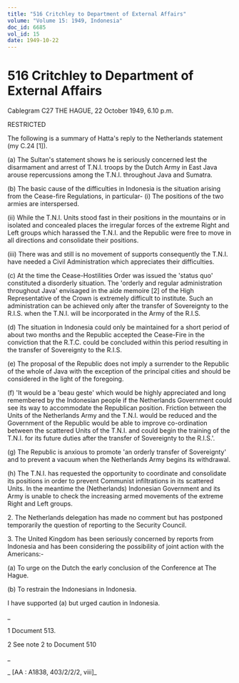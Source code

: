 ```yaml
---
title: "516 Critchley to Department of External Affairs"
volume: "Volume 15: 1949, Indonesia"
doc_id: 6685
vol_id: 15
date: 1949-10-22
---
```


# 516 Critchley to Department of External Affairs

Cablegram C27 THE HAGUE, 22 October 1949, 6.10 p.m.

RESTRICTED

The following is a summary of Hatta's reply to the Netherlands statement (my C.24 [1]).

(a) The Sultan's statement shows he is seriously concerned lest the disarmament and arrest of T.N.I. troops by the Dutch Army in East Java arouse repercussions among the T.N.I. throughout Java and Sumatra.

(b) The basic cause of the difficulties in Indonesia is the situation arising from the Cease-fire Regulations, in particular- (i) The positions of the two armies are interspersed.

(ii) While the T.N.I. Units stood fast in their positions in the mountains or in isolated and concealed places the irregular forces of the extreme Right and Left groups which harassed the T.N.I. and the Republic were free to move in all directions and consolidate their positions.

(iii) There was and still is no movement of supports consequently the T.N.I. have needed a Civil Administration which appreciates their difficulties.

(c) At the time the Cease-Hostilities Order was issued the 'status quo' constituted a disorderly situation. The 'orderly and regular administration throughout Java' envisaged in the aide memoire [2] of the High Representative of the Crown is extremely difficult to institute. Such an administration can be achieved only after the transfer of Sovereignty to the R.I.S. when the T.N.I. will be incorporated in the Army of the R.I.S.

(d) The situation in Indonesia could only be maintained for a short period of about two months and the Republic accepted the Cease-Fire in the conviction that the R.T.C. could be concluded within this period resulting in the transfer of Sovereignty to the R.I.S.

(e) The proposal of the Republic does not imply a surrender to the Republic of the whole of Java with the exception of the principal cities and should be considered in the light of the foregoing.

(f) 'It would be a 'beau geste' which would be highly appreciated and long remembered by the Indonesian people if the Netherlands Government could see its way to accommodate the Republican position. Friction between the Units of the Netherlands Army and the T.N.I. would be reduced and the Government of the Republic would be able to improve co-ordination between the scattered Units of the T.N.I. and could begin the training of the T.N.I. for its future duties after the transfer of Sovereignty to the R.I.S.'.

(g) The Republic is anxious to promote 'an orderly transfer of Sovereignty' and to prevent a vacuum when the Netherlands Army begins its withdrawal.

(h) The T.N.I. has requested the opportunity to coordinate and consolidate its positions in order to prevent Communist infiltrations in its scattered Units. In the meantime the (Netherlands) Indonesian Government and its Army is unable to check the increasing armed movements of the extreme Right and Left groups.

2\. The Netherlands delegation has made no comment but has postponed temporarily the question of reporting to the Security Council.

3\. The United Kingdom has been seriously concerned by reports from Indonesia and has been considering the possibility of joint action with the Americans:-

(a) To urge on the Dutch the early conclusion of the Conference at The Hague.

(b) To restrain the Indonesians in Indonesia.

I have supported (a) but urged caution in Indonesia.

_

1 Document 513.

2 See note 2 to Document 510

_

_ [AA : A1838, 403/2/2/2, viii]_
